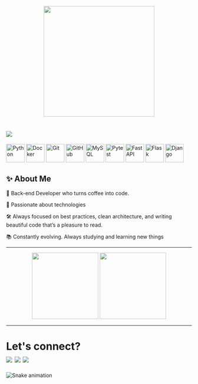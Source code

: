 




<div align="center">
  <img src="https://media.giphy.com/media/L8K62iTDkzGX6/giphy.gif" width="300" />
</div>

<h1 align="left">
  <img src="https://readme-typing-svg.demolab.com?font=Karla&weight=500&size=32&pause=1000&color=7DDFFC&background=FFFFFF00&width=435&lines=Hello!++My+name+is+Leonardo;I'm+backend+developer;Welcome+to+my+profile" />
</h1>

<div align="left">
  <img src="https://cdn.jsdelivr.net/gh/devicons/devicon/icons/python/python-original.svg" width="50" alt="Python" />
  <img src="https://cdn.jsdelivr.net/gh/devicons/devicon/icons/docker/docker-original.svg" width="50" alt="Docker" />
  <img src="https://cdn.jsdelivr.net/gh/devicons/devicon/icons/git/git-original.svg" width="50" alt="Git" />
  <img src="https://cdn.jsdelivr.net/gh/devicons/devicon/icons/github/github-original.svg" width="50" alt="GitHub" />
  <img src="https://cdn.jsdelivr.net/gh/devicons/devicon/icons/mysql/mysql-original.svg" width="50" alt="MySQL" />
  <img src="https://cdn.jsdelivr.net/gh/devicons/devicon/icons/pytest/pytest-original.svg" width="50" alt="Pytest" />
  <img src="https://cdn.jsdelivr.net/gh/devicons/devicon/icons/fastapi/fastapi-original.svg" width="50" alt="FastAPI" />
  <img src="https://cdn.jsdelivr.net/gh/devicons/devicon/icons/flask/flask-original.svg" width="50" alt="Flask" />
  <img src="https://cdn.jsdelivr.net/gh/devicons/devicon/icons/django/django-plain.svg" width="50" alt="Django" />
</div>


## ✨ About Me

🎯 Back-end Developer who turns coffee into code.

🚀 Passionate about technologies

🛠️ Always focused on best practices, clean architecture, and writing beautiful code that’s a pleasure to read.

📚 Constantly evolving. Always studying and learning new things

---

<div align="center">
  <img src="https://github-readme-stats.vercel.app/api?username=LeoMonteiroS&show_icons=true&theme=tokyonight&hide_border=true&count_private=true" height="180"/>
  <img src="https://github-readme-streak-stats.herokuapp.com/?user=LeoMonteiroS&theme=tokyonight&hide_border=true" height="180"/>
</div>

---

<div align="left"> 
  <h1>Let's connect? <br>
  <a href="https://www.instagram.com/leeumonteiro/" target="_blank"><img src="https://img.shields.io/badge/-Instagram-%23E4405F?style=for-the-badge&logo=instagram&logoColor=white" target="_blank"></a>
  <a href = "mailto:leeumonteiro@gmail.com"><img src="https://img.shields.io/badge/-Gmail-%23333?style=for-the-badge&logo=gmail&logoColor=white" target="_blank"></a>
  <a href="https://www.linkedin.com/in/leonardo-monteiro-17b68b125/" target="_blank"><img src="https://img.shields.io/badge/-LinkedIn-%230077B5?style=for-the-badge&logo=linkedin&logoColor=white" target="_blank"></a> 
  </h1>
  
</div>

![Snake animation](https://github.com/LeoMonteiroS/LeoMonteiroS/blob/output/github-contribution-grid-snake.svg)




